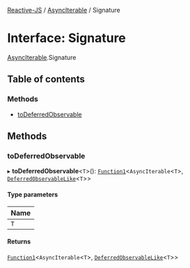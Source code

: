 [Reactive-JS](../README.md) / [AsyncIterable](../modules/AsyncIterable.md) / Signature

# Interface: Signature

[AsyncIterable](../modules/AsyncIterable.md).Signature

## Table of contents

### Methods

- [toDeferredObservable](AsyncIterable.Signature.md#todeferredobservable)

## Methods

### toDeferredObservable

▸ **toDeferredObservable**<`T`\>(): [`Function1`](../modules/functions.md#function1)<`AsyncIterable`<`T`\>, [`DeferredObservableLike`](types.DeferredObservableLike.md)<`T`\>\>

#### Type parameters

| Name |
| :------ |
| `T` |

#### Returns

[`Function1`](../modules/functions.md#function1)<`AsyncIterable`<`T`\>, [`DeferredObservableLike`](types.DeferredObservableLike.md)<`T`\>\>

